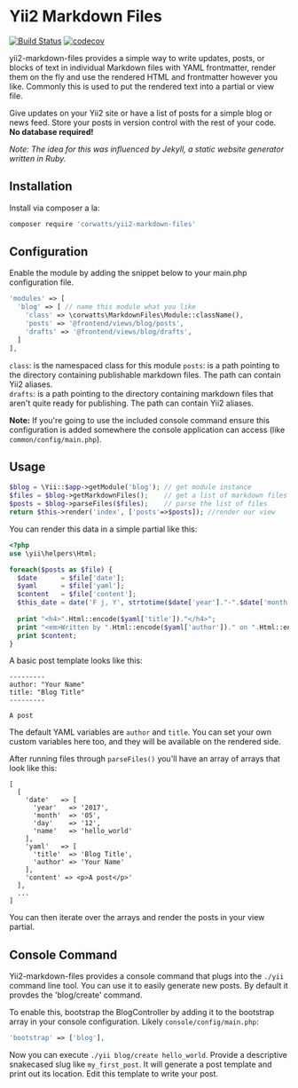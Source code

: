 # Yii2 Markdown Files

[![Build Status](https://travis-ci.org/CorWatts/yii2-markdown-files.svg?branch=master)](https://travis-ci.org/CorWatts/yii2-markdown-files)
[![codecov](https://codecov.io/gh/CorWatts/yii2-markdown-files/branch/master/graph/badge.svg)](https://codecov.io/gh/CorWatts/yii2-markdown-files)

yii2-markdown-files provides a simple way to write updates, posts, or blocks of text in individual Markdown files with YAML frontmatter, render them on the fly and use the rendered HTML and frontmatter however you like. Commonly this is used to put the rendered text into a partial or view file.

Give updates on your Yii2 site or have a list of posts for a simple blog or news feed. Store your posts in version control with the rest of your code. **No database required!**

_Note: The idea for this was influenced by Jekyll, a static website generator written in Ruby._

## Installation
Install via composer a la:  
```bash
composer require 'corwatts/yii2-markdown-files'
```

## Configuration
Enable the module by adding the snippet below to your main.php configuration file. 

```php
'modules' => [
  'blog' => [ // name this module what you like
    'class' => \corwatts\MarkdownFiles\Module::className(),
    'posts' => '@frontend/views/blog/posts',
    'drafts' => '@frontend/views/blog/drafts',
  ]
],
```
`class`: is the namespaced class for this module
`posts`: is a path pointing to the directory containing publishable markdown files. The path can contain Yii2 aliases.  
`drafts`: is a path pointing to the directory containing markdown files that aren't quite ready for publishing. The path can contain Yii2 aliases.  

**Note:** If you're going to use the included console command ensure this configuration is added somewhere the console application can access (like `common/config/main.php`).

## Usage
```php
$blog = \Yii::$app->getModule('blog'); // get module instance
$files = $blog->getMarkdownFiles();    // get a list of markdown files
$posts = $blog->parseFiles($files);    // parse the list of files
return $this->render('index', ['posts'=>$posts]); //render our view
```

You can render this data in a simple partial like this:

```php
<?php
use \yii\helpers\Html;

foreach($posts as $file) {
  $date      = $file['date'];
  $yaml      = $file['yaml'];
  $content   = $file['content'];
  $this_date = date('F j, Y', strtotime($date['year']."-".$date['month']."-".$date['day']));
  
  print "<h4>".Html::encode($yaml['title'])."</h4>";
  print "<em>Written by ".Html::encode($yaml['author'])." on ".Html::encode($this_date)."</em>";
  print $content;
}
```

A basic post template looks like this:
```
---------
author: "Your Name"
title: "Blog Title"
---------

A post
```

The default YAML variables are `author` and `title`. You can set your own custom variables here too, and they will be available on the rendered side.

After running files through `parseFiles()` you'll have an array of arrays that look like this:
```
[
  [
    'date'   => [
      'year'   => '2017',
      'month'  => '05',
      'day'    => '12',
      'name'   => 'hello_world'
    ],
    'yaml'   => [
      'title'  => 'Blog Title',
      'author' => 'Your Name'
    ],
    'content' => <p>A post</p>'
  ],
  ...
]
```

You can then iterate over the arrays and render the posts in your view partial.



## Console Command
Yii2-markdown-files provides a console command that plugs into the `./yii` command line tool. You can use it to easily generate new posts. By default it provdes the 'blog/create' command.

To enable this, bootstrap the BlogController by adding it to the bootstrap array in your console configuration. Likely `console/config/main.php`:

```php
'bootstrap' => ['blog'],
```

Now you can execute `./yii blog/create hello_world`. Provide a descriptive snakecased slug like `my_first_post`. It will generate a post template and print out its location. Edit this template to write your post.
